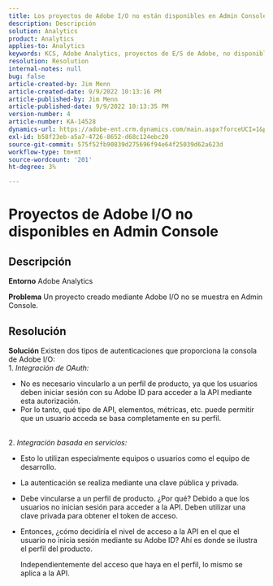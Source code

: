 ```yaml
---
title: Los proyectos de Adobe I/O no están disponibles en Admin Console
description: Descripción
solution: Analytics
product: Analytics
applies-to: Analytics
keywords: KCS, Adobe Analytics, proyectos de E/S de Adobe, no disponible, Admin Console, integración de OAuth, integración basada en servicios
resolution: Resolution
internal-notes: null
bug: false
article-created-by: Jim Menn
article-created-date: 9/9/2022 10:13:16 PM
article-published-by: Jim Menn
article-published-date: 9/9/2022 10:13:35 PM
version-number: 4
article-number: KA-14528
dynamics-url: https://adobe-ent.crm.dynamics.com/main.aspx?forceUCI=1&pagetype=entityrecord&etn=knowledgearticle&id=79289e96-8c30-ed11-9db1-0022480866ad
exl-id: b58f23eb-a5a7-4726-8652-d68c124ebc20
source-git-commit: 575f52fb90839d275696f94e64f25039d62a623d
workflow-type: tm+mt
source-wordcount: '201'
ht-degree: 3%

---
```


# Proyectos de Adobe I/O no disponibles en Admin Console

## Descripción


<b>Entorno</b>
Adobe Analytics

<b>Problema</b>
Un proyecto creado mediante Adobe I/O no se muestra en Admin Console.


## Resolución


<b>Solución</b>
Existen dos tipos de autenticaciones que proporciona la consola de Adobe I/O:
<br>1. *Integración de OAuth:*
- No es necesario vincularlo a un perfil de producto, ya que los usuarios deben iniciar sesión con su Adobe ID para acceder a la API mediante esta autorización.
- Por lo tanto, qué tipo de API, elementos, métricas, etc. puede permitir que un usuario acceda se basa completamente en su perfil.

<br>2. *Integración basada en servicios:*
- Esto lo utilizan especialmente equipos o usuarios como el equipo de desarrollo.


- La autenticación se realiza mediante una clave pública y privada.


- Debe vincularse a un perfil de producto. ¿Por qué? Debido a que los usuarios no inician sesión para acceder a la API. Deben utilizar una clave privada para obtener el token de acceso.
- Entonces, ¿cómo decidiría el nivel de acceso a la API en el que el usuario no inicia sesión mediante su Adobe ID? Ahí es donde se ilustra el perfil del producto.

  Independientemente del acceso que haya en el perfil, lo mismo se aplica a la API.
